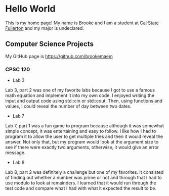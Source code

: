 # Hello World 

This is my home page! My name is Brooke and I am a student at [Cal State Fullerton](http://www.fullerton.edu/) and my major is undeclared.

## Computer Science Projects

My GitHub page is https://github.com/brookemaem

### CPSC 120

* Lab 3

Lab 3, part 2 was one of my favorite labs because I got to use a famous math equation and implement it into my own code. I enjoyed writing the input and output code using std::cin or std::cout. Then, using functions and values, I could reveal the number of day between two dates.

* Lab 7

Lab 7, part 1 was a fun game to program because although it was somewhat simple concept, it was entertaining and easy to follow. I like how I had to program it to allow the user to get multiple tries and then it would reveal the answer. Not only that, but my program would look at the argument size to see if there were exactly two arguments, otherwise, it would give an error message.

* Lab 8

Lab 8, part 2 was definitely a challenge but one of my favorites. It consisted of finding out whether a number was prime or not and through that I had to use modulo to look at remainders. I learned that it would run through the test code and compare what I had with what it expected the result to be.
